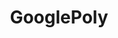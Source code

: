 ---
title: GooglePoly
taxonomy:
    category:
        - docs
visible: true
highlight:
    enabled: false
---